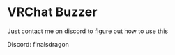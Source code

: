 
<h1>VRChat Buzzer</h1>

<p>Just contact me on discord to figure out how to use this</p>
<p>Discord: finalsdragon</p>
